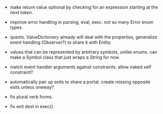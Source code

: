 - make return value optional by checking for an expression starting at the next token.

- improve error handling in parsing, eval, exec. not so many Error enum types.

- quests. ValueDictionary already will deal with the properties, generalize event handling
  (Observer?) to share it with Entity.
  
- values that can be represented by arbitrary symbols, unlike enums. can make a Symbol class
  that just wraps a String for now.
  
- match event handler arguments against constraints. allow naked self constraint?

- automatically pair up exits to share a portal. create missing opposite exits unless oneway?

- fix plural verb forms.

- fix exit dest in exec().
